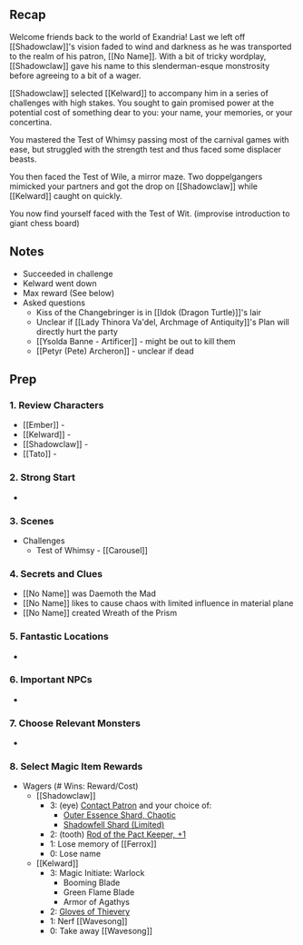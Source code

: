 
## Recap

Welcome friends back to the world of Exandria! Last we left off [[Shadowclaw]]'s vision faded to wind and darkness as he was transported to the realm of his patron, [[No Name]]. With a bit of tricky wordplay, [[Shadowclaw]] gave his name to this slenderman-esque monstrosity before agreeing to a bit of a wager.

[[Shadowclaw]] selected [[Kelward]] to accompany him in a series of challenges with high stakes. You sought to gain promised power at the potential cost of something dear to you: your name, your memories, or your concertina.

You mastered the Test of Whimsy passing most of the carnival games with ease, but struggled with the strength test and thus faced some displacer beasts.

You then faced the Test of Wile, a mirror maze. Two doppelgangers mimicked your partners and got the drop on [[Shadowclaw]] while [[Kelward]] caught on quickly.

You now find yourself faced with the Test of Wit. (improvise introduction to giant chess board)

## Notes

* Succeeded in challenge
* Kelward went down
* Max reward (See below)
* Asked questions
	* Kiss of the Changebringer is in [[Idok (Dragon Turtle)]]'s lair
	* Unclear if [[Lady Thinora Va'del, Archmage of Antiquity]]'s Plan will directly hurt the party
	* [[Ysolda Banne - Artificer]] - might be out to kill them
	* [[Petyr (Pete) Archeron]] - unclear if dead
## Prep
### 1. Review Characters

* [[Ember]] - 
* [[Kelward]] -
* [[Shadowclaw]] - 
* [[Tato]] - 

### 2. Strong Start

* 

### 3. Scenes

* Challenges
	* Test of Whimsy - [[Carousel]]

### 4. Secrets and Clues

* [[No Name]] was Daemoth the Mad
* [[No Name]] likes to cause chaos with limited influence in material plane
* [[No Name]] created Wreath of the Prism

### 5. Fantastic Locations

* 

### 6. Important NPCs

* 

### 7. Choose Relevant Monsters

* 

### 8. Select Magic Item Rewards

* Wagers  (# Wins: Reward/Cost)
	* [[Shadowclaw]]
		* 3: (eye) [Contact Patron](https://www.dndbeyond.com/feats/1606024-contact-patron) and your choice of:
			* [Outer Essence Shard, Chaotic](https://www.dndbeyond.com/magic-items/2405547-outer-essence-shard-chaotic)
			* [Shadowfell Shard (Limited)](https://www.dndbeyond.com/magic-items/8123712-shadowfell-shard-limited)
		* 2: (tooth) [Rod of the Pact Keeper, +1](https://www.dndbeyond.com/magic-items/11217-rod-of-the-pact-keeper-1)
		* 1: Lose memory of [[Ferrox]]
		* 0: Lose name
	* [[Kelward]]
		* 3:  Magic Initiate: Warlock
			* Booming Blade
			* Green Flame Blade
			* Armor of Agathys
		* 2:  [Gloves of Thievery](https://www.dndbeyond.com/magic-items/5352-gloves-of-thievery)
		* 1: Nerf [[Wavesong]]
		* 0: Take away [[Wavesong]]
